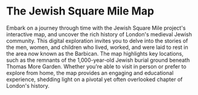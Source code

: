 # The Jewish Square Mile Map
Embark on a journey through time with the Jewish Square Mile project's interactive map, and uncover the rich history of London's medieval Jewish community. This digital exploration invites you to delve into the stories of the men, women, and children who lived, worked, and were laid to rest in the area now known as the Barbican. The map highlights key locations, such as the remnants of the 1,000-year-old Jewish burial ground beneath Thomas More Garden. Whether you're able to visit in person or prefer to explore from home, the map provides an engaging and educational experience, shedding light on a pivotal yet often overlooked chapter of London's history.